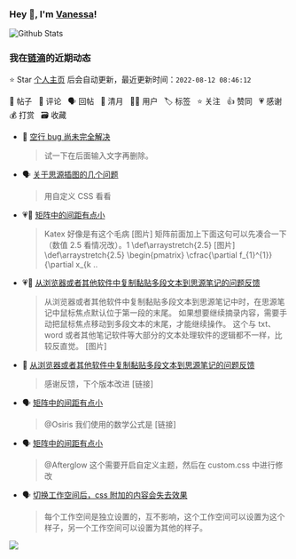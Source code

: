 ### Hey 👋, I'm [Vanessa](http://vanessa.b3log.org/)!

![Github Stats](https://github-readme-stats.vercel.app/api?username=Vanessa219&show_icons=true)

<!--events start -->

### 我在[链滴](https://ld246.com)的近期动态

⭐️ Star [个人主页](https://github.com/Vanessa219/Vanessa219) 后会自动更新，最近更新时间：`2022-08-12 08:46:12`

📝 帖子 &nbsp; 💬 评论 &nbsp; 🗣 回帖 &nbsp; 🌙 清月 &nbsp; 👨‍💻 用户 &nbsp; 🏷️ 标签 &nbsp; ⭐️ 关注 &nbsp; 👍 赞同 &nbsp; 💗 感谢 &nbsp; 💰 打赏 &nbsp; 🗃 收藏

* 💬 [空行 bug 尚未完全解决](https://ld246.com/article/1660002202958/comment/1660008450680#comments)

  > 试一下在后面输入文字再删除。
* 🗣 [关于思源插图的几个问题](https://ld246.com/article/1659694208428/comment/1659758804145#comments)

  > 用自定义 CSS 看看
* 💗💬 [矩阵中的间距有点小](https://ld246.com/article/1659684982336/comment/1659799302697#comments)

  > Katex 好像是有这个毛病 [图片] 矩阵前面加上下面这句可以先凑合一下（数值 2.5 看情况改）。1 \def\arraystretch{2.5} [图片] \def\arraystretch{2.5} \begin{pmatrix} \cfrac{\partial f_{1}^{1}}{\partial x_{k ..
* 💗📝 [从浏览器或者其他软件中复制黏贴多段文本到思源笔记的问题反馈](https://ld246.com/article/1659748035375)

  > 从浏览器或者其他软件中复制黏贴多段文本到思源笔记中时，在思源笔记中鼠标焦点默认位于第一段的末尾。 如果想要继续摘录内容，需要手动把鼠标焦点移动到多段文本的末尾，才能继续操作。 这个与 txt、word 或者其他笔记软件等大部分的文本处理软件的逻辑都不一样，比较反直觉。 [图片]
* 💬 [从浏览器或者其他软件中复制黏贴多段文本到思源笔记的问题反馈](https://ld246.com/article/1659748035375/comment/1659779546696#comments)

  > 感谢反馈，下个版本改进 [链接]
* 🗣 [矩阵中的间距有点小](https://ld246.com/article/1659684982336/comment/1659703207340#comments)

  > @Osiris 我们使用的数学公式是 [链接]
* 🗣 [矩阵中的间距有点小](https://ld246.com/article/1659684982336/comment/1659697908844#comments)

  > @Afterglow 这个需要开启自定义主题，然后在 custom.css 中进行修改
* 🗣 [切换工作空间后，css 附加的内容会失去效果](https://ld246.com/article/1659530163080/comment/1659702098126#comments)

  > 每个工作空间是独立设置的，互不影响，这个工作空间可以设置为这个样子，另一个工作空间可以设置为其他的样子。


<!--events end -->

<a title="Hits" target="_blank" href="https://github.com/Vanessa219/Vanessa219"><img src="https://hits.b3log.org/Vanessa219/Vanessa219.svg"></a>
